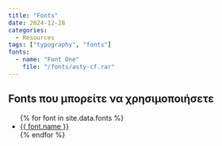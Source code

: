 ```yaml
---
title: "Fonts"
date: 2024-12-28
categories: 
  - Resources
tags: ["typography", "fonts"]
fonts:
  - name: "Font One"
    file: "/fonts/asty-cf.rar"
---
```


## Fonts που μπορείτε να χρησιμοποιήσετε

<ul>
  {% for font in site.data.fonts %}
    <li>
      <a href="{{ font.path }}" download>{{ font.name }}</a>
    </li>
  {% endfor %}
</ul>
